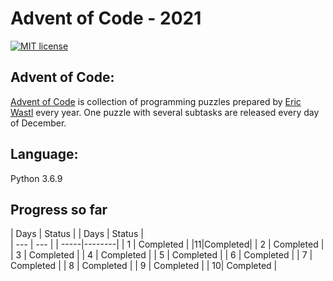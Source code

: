 # Advent of Code - 2021

[![MIT license](https://img.shields.io/badge/License-MIT-blue.svg)](https://opensource.org/licenses/MIT)


## Advent of Code:
[Advent of Code](http://adventofcode.com) is collection of programming puzzles prepared by [Eric Wastl](https://twitter.com/ericwastl) every year. One puzzle with several subtasks are released every day of December. 

## Language:
Python 3.6.9

## Progress so far

| Days | Status |        | Days | Status |       
| --- | --- |		 | -----|--------|
| 1 | Completed |        |11|Completed|
| 2 | Completed |
| 3 | Completed |
| 4 | Completed |
| 5 | Completed |
| 6 | Completed |
| 7 | Completed |
| 8 | Completed |
| 9 | Completed |
| 10| Completed |
